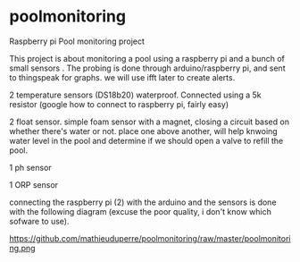 # poolmonitoring
Raspberry pi Pool monitoring project

This project is about monitoring a pool using a raspberry pi and a bunch of small sensors . The probing is done through arduino/raspberry pi, and sent to thingspeak for graphs. we will use ifft later to create alerts. 

2 temperature sensors (DS18b20) waterproof. Connected using a 5k resistor (google how to connect to raspberry pi, fairly easy)

2 float sensor. simple foam sensor with a magnet, closing a circuit based on whether there's water or not. place one above another, will help knwoing water level in the pool and determine if we should open a valve to refill the pool.

1 ph sensor

1 ORP sensor

connecting the raspberry pi (2) with the arduino and the sensors is done with the following diagram (excuse the poor quality, i don't know which sofware to use).

https://github.com/mathieuduperre/poolmonitoring/raw/master/poolmonitoring.png
